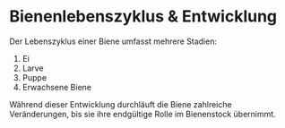 # Bienenlebenszyklus & Entwicklung

Der Lebenszyklus einer Biene umfasst mehrere Stadien:

1. Ei
2. Larve
3. Puppe
4. Erwachsene Biene

Während dieser Entwicklung durchläuft die Biene zahlreiche Veränderungen, bis sie ihre endgültige Rolle im Bienenstock übernimmt.
